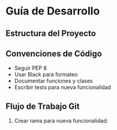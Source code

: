 # Guía de Desarrollo

## Estructura del Proyecto 

## Convenciones de Código

- Seguir PEP 8
- Usar Black para formateo
- Documentar funciones y clases
- Escribir tests para nueva funcionalidad

## Flujo de Trabajo Git

1. Crear rama para nueva funcionalidad:
